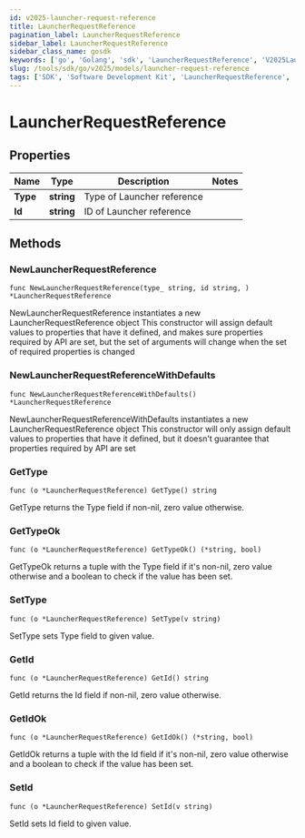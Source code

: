 ```yaml
---
id: v2025-launcher-request-reference
title: LauncherRequestReference
pagination_label: LauncherRequestReference
sidebar_label: LauncherRequestReference
sidebar_class_name: gosdk
keywords: ['go', 'Golang', 'sdk', 'LauncherRequestReference', 'V2025LauncherRequestReference'] 
slug: /tools/sdk/go/v2025/models/launcher-request-reference
tags: ['SDK', 'Software Development Kit', 'LauncherRequestReference', 'V2025LauncherRequestReference']
---
```


# LauncherRequestReference

## Properties

Name | Type | Description | Notes
------------ | ------------- | ------------- | -------------
**Type** | **string** | Type of Launcher reference | 
**Id** | **string** | ID of Launcher reference | 

## Methods

### NewLauncherRequestReference

`func NewLauncherRequestReference(type_ string, id string, ) *LauncherRequestReference`

NewLauncherRequestReference instantiates a new LauncherRequestReference object
This constructor will assign default values to properties that have it defined,
and makes sure properties required by API are set, but the set of arguments
will change when the set of required properties is changed

### NewLauncherRequestReferenceWithDefaults

`func NewLauncherRequestReferenceWithDefaults() *LauncherRequestReference`

NewLauncherRequestReferenceWithDefaults instantiates a new LauncherRequestReference object
This constructor will only assign default values to properties that have it defined,
but it doesn't guarantee that properties required by API are set

### GetType

`func (o *LauncherRequestReference) GetType() string`

GetType returns the Type field if non-nil, zero value otherwise.

### GetTypeOk

`func (o *LauncherRequestReference) GetTypeOk() (*string, bool)`

GetTypeOk returns a tuple with the Type field if it's non-nil, zero value otherwise
and a boolean to check if the value has been set.

### SetType

`func (o *LauncherRequestReference) SetType(v string)`

SetType sets Type field to given value.


### GetId

`func (o *LauncherRequestReference) GetId() string`

GetId returns the Id field if non-nil, zero value otherwise.

### GetIdOk

`func (o *LauncherRequestReference) GetIdOk() (*string, bool)`

GetIdOk returns a tuple with the Id field if it's non-nil, zero value otherwise
and a boolean to check if the value has been set.

### SetId

`func (o *LauncherRequestReference) SetId(v string)`

SetId sets Id field to given value.



